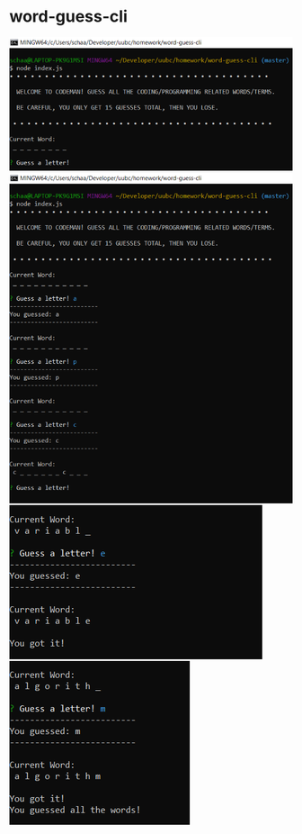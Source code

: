 # word-guess-cli

![Start](/screenshots/start.png)
![Guess](/screenshots/guess.png)
![Correct](/screenshots/correct.png)
![All](/screenshots/all-correct.png)
